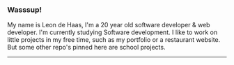 ### Wasssup!

My name is Leon de Haas, I'm a 20 year old software developer & web developer. I'm currently studying Software development. I like to work on little projects in my free time, such as my portfolio or a restaurant website. But some other repo's pinned here are school projects.
_________________________________________________________________________________________________________________________________________________________________________
